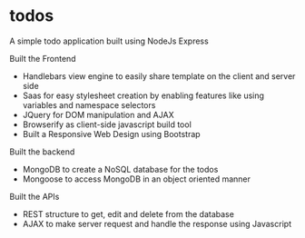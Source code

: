 # todos

A simple todo application built using NodeJs Express

Built the Frontend
 - Handlebars view engine to easily share template on the client and server side
 - Saas for easy stylesheet creation by enabling features like using variables and namespace selectors
 - JQuery for DOM manipulation and AJAX
 - Browserify as client-side javascript build tool
 - Built a Responsive Web Design using Bootstrap
 
Built the backend
 - MongoDB to create a NoSQL database for the todos
 - Mongoose to access MongoDB in an object oriented manner
 
Built the APIs
 - REST structure to get, edit and delete from the database
 - AJAX to make server request and handle the response using Javascript
